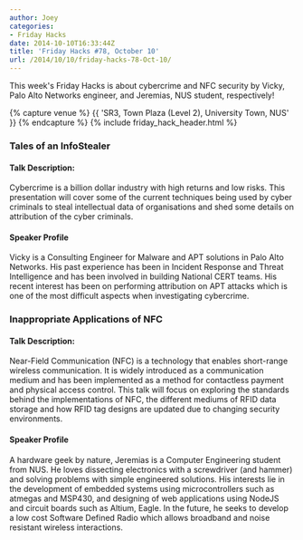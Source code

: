 ```yaml
---
author: Joey
categories:
- Friday Hacks
date: 2014-10-10T16:33:44Z
title: 'Friday Hacks #78, October 10'
url: /2014/10/10/friday-hacks-78-Oct-10/
---
```


This week's Friday Hacks is about cybercrime and NFC security by Vicky, Palo Alto Networks engineer, and Jeremias, NUS student, respectively!

{% capture venue %}
    {{ 'SR3, Town Plaza (Level 2), University Town, NUS' }}
{% endcapture %}
{% include friday_hack_header.html %}

### Tales of an InfoStealer

#### Talk Description:

Cybercrime is a billion dollar industry with high returns and low risks. This presentation will cover some of the current techniques being used by cyber criminals to steal intellectual data of organisations and shed some details on attribution of the cyber criminals.

#### Speaker Profile

Vicky is a Consulting Engineer for Malware and APT solutions in Palo Alto Networks. His past experience has been in Incident Response and Threat Intelligence and has been involved in building National CERT teams. His recent interest has been on performing attribution on APT attacks which is one of the most difficult aspects when investigating cybercrime.

### Inappropriate Applications of NFC

#### Talk Description:

Near-Field Communication (NFC) is a technology that enables short-range wireless communication. It is widely introduced as a communication medium and has been implemented as a method for contactless payment and physical access control. This talk will focus on exploring the standards behind the implementations of NFC, the different mediums of RFID data storage and how RFID tag designs are updated due to changing security environments.

#### Speaker Profile

A hardware geek by nature, Jeremias is a Computer Engineering student from NUS. He loves dissecting electronics with a screwdriver (and hammer) and solving problems with simple engineered solutions. His interests lie in the development of embedded systems using microcontrollers such as atmegas and MSP430, and designing of web applications using NodeJS and circuit boards such as Altium, Eagle. In the future, he seeks to develop a low cost Software Defined Radio which allows broadband and noise resistant wireless interactions.
